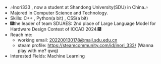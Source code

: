 - 🎶Inori333 , now a student at Shandong University(SDU) in China.🎶
- Majored in Computer Science and Technology.
- Skills: C++ , Python(a bit) , CSS(a bit) 
- 🎆the leader of team SDUAES: 2nd place of Large Language Model for Hardware Design Contest of ICCAD 2024.🎆
- Reach me:
  - working email: 202200130178@mail.sdu.edu.cn
  - steam profile: https://steamcommunity.com/id/inori_333/ (Wanna play with me? qwq)
- Interested Fields: Machine Learning

<!---
inori-3333/inori-3333 is a ✨ special ✨ repository because its `README.md` (this file) appears on your GitHub profile.
You can click the Preview link to take a look at your changes.
--->
